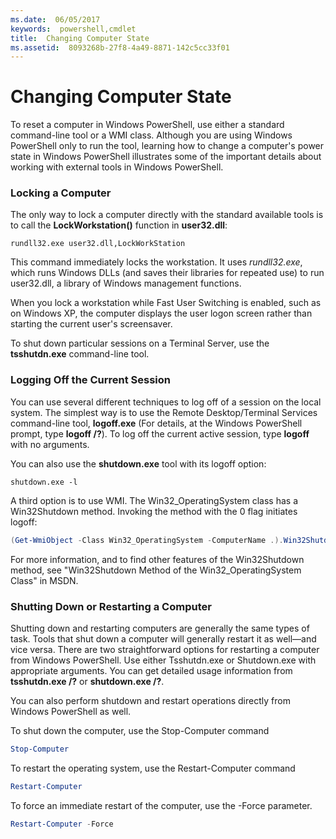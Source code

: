 ```yaml
---
ms.date:  06/05/2017
keywords:  powershell,cmdlet
title:  Changing Computer State
ms.assetid:  8093268b-27f8-4a49-8871-142c5cc33f01
---
```

# Changing Computer State

To reset a computer in Windows PowerShell, use either a standard command-line tool or a WMI class. Although you are using Windows PowerShell only to run the tool, learning how to change a computer's power state in Windows PowerShell illustrates some of the important details about working with external tools in Windows PowerShell.

### Locking a Computer

The only way to lock a computer directly with the standard available tools is to call the **LockWorkstation()** function in **user32.dll**:

```
rundll32.exe user32.dll,LockWorkStation
```

This command immediately locks the workstation. It uses *rundll32.exe*, which runs Windows DLLs (and saves their libraries for repeated use) to run user32.dll, a library of Windows management functions.

When you lock a workstation while Fast User Switching is enabled, such as on Windows XP, the computer displays the user logon screen rather than starting the current user's screensaver.

To shut down particular sessions on a Terminal Server, use the **tsshutdn.exe** command-line tool.

### Logging Off the Current Session

You can use several different techniques to log off of a session on the local system. The simplest way is to use the Remote Desktop/Terminal Services command-line tool, **logoff.exe** (For details, at the Windows PowerShell prompt, type **logoff /?**). To log off the current active session, type **logoff** with no arguments.

You can also use the **shutdown.exe** tool with its logoff option:

```
shutdown.exe -l
```

A third option is to use WMI. The Win32_OperatingSystem class has a Win32Shutdown method. Invoking the method with the 0 flag initiates logoff:

```powershell
(Get-WmiObject -Class Win32_OperatingSystem -ComputerName .).Win32Shutdown(0)
```

For more information, and to find other features of the Win32Shutdown method, see "Win32Shutdown Method of the Win32_OperatingSystem Class" in MSDN.

### Shutting Down or Restarting a Computer

Shutting down and restarting computers are generally the same types of task. Tools that shut down a computer will generally restart it as well—and vice versa. There are two straightforward options for restarting a computer from Windows PowerShell. Use either Tsshutdn.exe or Shutdown.exe with appropriate arguments. You can get detailed usage information from **tsshutdn.exe /?** or **shutdown.exe /?**.

You can also perform shutdown and restart operations directly from Windows PowerShell as well.

To shut down the computer, use the Stop-Computer command

```powershell
Stop-Computer
```

To restart the operating system, use the Restart-Computer command

```powershell
Restart-Computer
```

To force an immediate restart of the computer, use the -Force parameter.

```powershell
Restart-Computer -Force
```

